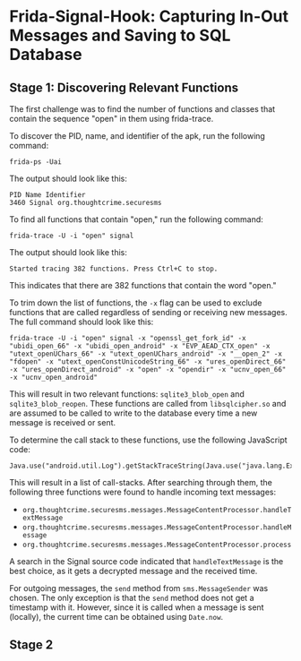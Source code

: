 # Frida-Signal-Hook: Capturing In-Out Messages and Saving to SQL Database

## Stage 1: Discovering Relevant Functions
The first challenge was to find the number of functions and classes that contain the sequence "open" in them using frida-trace.

To discover the PID, name, and identifier of the apk, run the following command:
```console
frida-ps -Uai
```
The output should look like this:
```console
PID Name Identifier
3460 Signal org.thoughtcrime.securesms
```

To find all functions that contain "open," run the following command:
```console
frida-trace -U -i "open" signal
```
The output should look like this:
```console
Started tracing 382 functions. Press Ctrl+C to stop.
```
This indicates that there are 382 functions that contain the word "open."

To trim down the list of functions, the `-x` flag can be used to exclude functions that are called regardless of sending or receiving new messages. The full command should look like this:

```console
frida-trace -U -i "open" signal -x "openssl_get_fork_id" -x "ubidi_open_66" -x "ubidi_open_android" -x "EVP_AEAD_CTX_open" -x "utext_openUChars_66" -x "utext_openUChars_android" -x "__open_2" -x "fdopen" -x "utext_openConstUnicodeString_66" -x "ures_openDirect_66" -x "ures_openDirect_android" -x "open" -x "opendir" -x "ucnv_open_66" -x "ucnv_open_android"
```
This will result in two relevant functions: `sqlite3_blob_open` and `sqlite3_blob_reopen`. These functions are called from `libsqlcipher.so` and are assumed to be called to write to the database every time a new message is received or sent.

To determine the call stack to these functions, use the following JavaScript code:
```console
Java.use("android.util.Log").getStackTraceString(Java.use("java.lang.Exception").$new())
```
This will result in a list of call-stacks. After searching through them, the following three functions were found to handle incoming text messages:
- `org.thoughtcrime.securesms.messages.MessageContentProcessor.handleTextMessage`
- `org.thoughtcrime.securesms.messages.MessageContentProcessor.handleMessage`
- `org.thoughtcrime.securesms.messages.MessageContentProcessor.process`

A search in the Signal source code indicated that `handleTextMessage` is the best choice, as it gets a decrypted message and the received time.

For outgoing messages, the `send` method from `sms.MessageSender` was chosen. The only exception is that the `send` method does not get a timestamp with it. However, since it is called when a message is sent (locally), the current time can be obtained using `Date.now`.

## Stage 2
